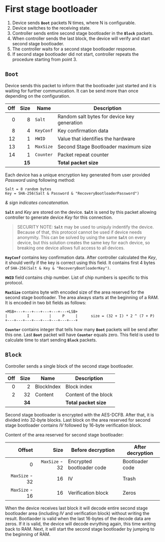 
# First stage bootloader

1. Device sends **`Boot`** packets N times, where N is configurable.
2. Device switches to the receiving state.
3. Controller sends entire second stage bootloader in the **`Block`** packets.
4. When controller sends the last block, the device will verify and start second stage bootloader.
5. The controller waits for a second stage bootloader response.
6. If second stage bootloader did not start, controller repeats the procedure starting from point 3.


## `Boot`
Device sends this packet to inform that the bootloader just started and it is waiting for further communication.
It can be send more than once depending on the configuration.

| Off | Size   | Name       | Description                                            |
|----:|-------:|------------|--------------------------------------------------------|
| 0   | 8      | `Salt`     | Random salt bytes for device key generation            |
| 8   | 4      | `KeyConf`  | Key confirmation data                                  |
| 12  | 1      | `HWID`     | Value that identifies the hardware                     |
| 13  | 1      | `MaxSize`  | Second Stage Bootloader maximum size                   |
| 14  | 1      | `Counter`  | Packet repeat counter                                  |
|     | **15** |            | **Total packet size**                                  |

Each device has a unique encryption key generated from user provided *Password* using following method:
```
Salt = 8 random bytes
Key = SHA-256(Salt & Password & "RecoveryBootloaderPassword")
```
*& sign indicates concatenation.*

**`Salt`** and *Key* are stored on the device. **`Salt`** is send by this packet allowing controller to generate device *Key* for this connection.

> SECURITY NOTE: **`Salt`** may be used to uniquly indentify the device. Because of that, this protocol cannot be used
> if device needs anonymity. This can be solved by using the same **`Salt`** on every device, but this solution creates the
> same key for each device, so breaking one device allows full access to all devices.

**`KeyConf`** contains key confirmation data. After controller calculated the *Key*, it should verify if the key is correct using this field.
It contains first 4 bytes of `SHA-256(Salt & Key & "RecoveryBootloaderKey")`.

**`HWID`** field contains chip number. List of chip numbers is specific to this protocol.

**`MaxSize`** contains byte with encoded size of the area reserved for the second stage bootloader. The area always starts at the beginning of a RAM.
It is encoded in two bit fields as follows:
```
+MSB+---+---+---+---+---+---+LSB+
|         I         |     P     |      size = (32 + I) * 2 ^ (7 + P)
+---+---+---+---+---+---+---+---+
```

**`Counter`** contains integer that tells how many **`Boot`** packets will be send after this one.
Last **`Boot`** packet will have **`Counter`** equals zero. This field is used to calculate time to start sending **`Block`** packets.

## `Block`
Controller sends a single block of the second stage bootloader.

| Off | Size   | Name         | Description                         |
|----:|-------:|--------------|-------------------------------------|
| 0   | 2      | BlockIndex   | Block index                         |
| 2   | 32     | Content      | Content of the block                |
|     | **34** |              | **Total packet size**               |

Second stage bootloader is encrypted with the AES-DCFB. After that, it is divided into 32-byte blocks.
Last block on the area reserved for second stage bootloader contains *IV* followed by 16-byte verification block.

Content of the area reserved for second stage bootloader:

| Offset         | Size           | Before decryption         | After decryption |
|---------------:|---------------:|---------------------------|------------------|
|              0 | `MaxSize` - 32 | Encrypted bootloader code | Bootloader code  |
| `MaxSize` - 32 |             16 | IV                        | Trash            |
| `MaxSize` - 16 |             16 | Verification block        | Zeros            |

When the device receives last block it will decode entire second stage bootloader area (including *IV* and verification block) without writing the result.
Bootlaoder is valid when the last 16-bytes of the decode data are zeros. If it is valid, the device will decode evrything again, this time writing back to RAM.
Next, it will start the second stage bootloader by jumping to the beginning of RAM.
